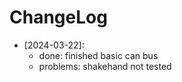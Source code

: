 # ChangeLog

* [2024-03-22]:
    - done: finished basic can bus
    - problems: shakehand not tested